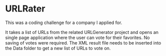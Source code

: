 # URLRater
This was a coding challenge for a company I applied for.

It takes a list of URLs from the related URLGenerator project and opens an single page application where the user can vote for their favorites.  No saving of votes were required.  The XML result file needs to be inserted into the Data folder to get a new list of URLs to vote on.
